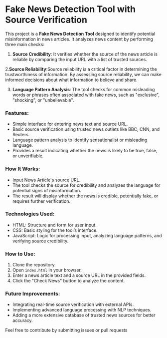 # Fake News Detection Tool with Source Verification

This project is a **Fake News Detection Tool** designed to identify potential misinformation in news articles. It analyzes news content by performing three main checks:

1. **Source Credibility**: It verifies whether the source of the news article is reliable by comparing the input URL with a list of trusted sources.

2.**Source Reliability**:Source reliability is a critical factor in determining the trustworthiness of information. By assessing source reliability, we can make informed decisions about what information to believe and share.

3. **Language Pattern Analysis**: The tool checks for common misleading words or phrases often associated with fake news, such as "exclusive", "shocking", or "unbelievable".


### **Features:**
- Simple interface for entering news text and source URL.
- Basic source verification using trusted news outlets like BBC, CNN, and Reuters.
- Language pattern analysis to identify sensationalist or misleading language.
- Provides a result indicating whether the news is likely to be true, false, or unverifiable.

### **How It Works:**
- Input News Article's source URL.
- The tool checks the source for credibility and analyzes the language for potential signs of misinformation.
- The result will display whether the news is credible, potentially fake, or requires further verification.

### **Technologies Used:**
- HTML: Structure and form for user input.
- CSS: Basic styling for the tool’s interface.
- JavaScript: Logic for processing input, analyzing language patterns, and verifying source credibility.

### **How to Use:**
1. Clone the repository.
2. Open `index.html` in your browser.
3. Enter a news article text and a source URL in the provided fields.
4. Click the "Check News" button to analyze the content.

### **Future Improvements:**
- Integrating real-time source verification with external APIs.
- Implementing advanced language processing with NLP techniques.
- Adding a more extensive database of trusted news sources for better accuracy.

Feel free to contribute by submitting issues or pull requests
